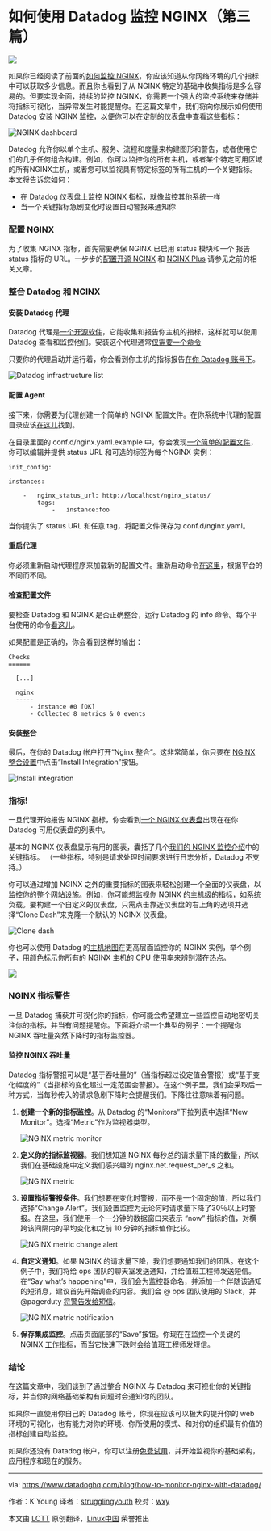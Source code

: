 如何使用 Datadog 监控 NGINX（第三篇）
================================================================================
![](http://www.datadoghq.com/wp-content/uploads/2015/07/NGINX_hero_3.png)

如果你已经阅读了前面的[如何监控 NGINX][1]，你应该知道从你网络环境的几个指标中可以获取多少信息。而且你也看到了从 NGINX 特定的基础中收集指标是多么容易的。但要实现全面，持续的监控 NGINX，你需要一个强大的监控系统来存储并将指标可视化，当异常发生时能提醒你。在这篇文章中，我们将向你展示如何使用 Datadog 安装 NGINX 监控，以便你可以在定制的仪表盘中查看这些指标：

![NGINX dashboard](https://d33tyra1llx9zy.cloudfront.net/blog/images/2015-06-nginx/nginx_board_5.png)

Datadog 允许你以单个主机、服务、流程和度量来构建图形和警告，或者使用它们的几乎任何组合构建。例如，你可以监控你的所有主机，或者某个特定可用区域的所有NGINX主机，或者您可以监视具有特定标签的所有主机的一个关键指标。本文将告诉您如何：

- 在 Datadog 仪表盘上监控 NGINX 指标，就像监控其他系统一样
- 当一个关键指标急剧变化时设置自动警报来通知你

### 配置 NGINX ###

为了收集 NGINX 指标，首先需要确保 NGINX 已启用 status 模块和一个 报告 status 指标的 URL。一步步的[配置开源 NGINX][2] 和 [NGINX Plus][3] 请参见之前的相关文章。

### 整合 Datadog 和 NGINX ###

#### 安装 Datadog 代理 ####

Datadog 代理是[一个开源软件][4]，它能收集和报告你主机的指标，这样就可以使用 Datadog 查看和监控他们。安装这个代理通常[仅需要一个命令][5]

只要你的代理启动并运行着，你会看到你主机的指标报告[在你 Datadog 账号下][6]。

![Datadog infrastructure list](https://d33tyra1llx9zy.cloudfront.net/blog/images/2015-06-nginx/infra_2.png)

#### 配置 Agent ####

接下来，你需要为代理创建一个简单的 NGINX 配置文件。在你系统中代理的配置目录应该[在这儿][7]找到。

在目录里面的 conf.d/nginx.yaml.example 中，你会发现[一个简单的配置文件][8]，你可以编辑并提供 status URL 和可选的标签为每个NGINX 实例：

    init_config:
     
    instances:
     
        -   nginx_status_url: http://localhost/nginx_status/
            tags:
                -   instance:foo

当你提供了 status URL 和任意 tag，将配置文件保存为 conf.d/nginx.yaml。

#### 重启代理 ####

你必须重新启动代理程序来加载新的配置文件。重新启动命令[在这里][9]，根据平台的不同而不同。

#### 检查配置文件 ####

要检查 Datadog 和 NGINX 是否正确整合，运行 Datadog 的 info 命令。每个平台使用的命令[看这儿][10]。

如果配置是正确的，你会看到这样的输出：

    Checks
    ======
     
      [...]
     
      nginx
      -----
          - instance #0 [OK]
          - Collected 8 metrics & 0 events 

#### 安装整合 ####

最后，在你的 Datadog 帐户打开“Nginx 整合”。这非常简单，你只要在 [NGINX 整合设置][11]中点击“Install Integration”按钮。

![Install integration](https://d33tyra1llx9zy.cloudfront.net/blog/images/2015-06-nginx/install.png)

### 指标! ###

一旦代理开始报告 NGINX 指标，你会看到[一个 NGINX 仪表盘][12]出现在在你 Datadog 可用仪表盘的列表中。

基本的 NGINX 仪表盘显示有用的图表，囊括了几个[我们的 NGINX 监控介绍][13]中的关键指标。 （一些指标，特别是请求处理时间要求进行日志分析，Datadog 不支持。）

你可以通过增加 NGINX 之外的重要指标的图表来轻松创建一个全面的仪表盘，以监控你的整个网站设施。例如，你可能想监视你 NGINX 的主机级的指标，如系统负载。要构建一个自定义的仪表盘，只需点击靠近仪表盘的右上角的选项并选择“Clone Dash”来克隆一个默认的 NGINX 仪表盘。

![Clone dash](https://d33tyra1llx9zy.cloudfront.net/blog/images/2015-06-nginx/clone_2.png)

你也可以使用 Datadog 的[主机地图][14]在更高层面监控你的 NGINX 实例，举个例子，用颜色标示你所有的 NGINX 主机的 CPU 使用率来辨别潜在热点。

![](https://d33tyra1llx9zy.cloudfront.net/blog/images/2015-06-nginx/nginx-host-map-3.png)

###  NGINX 指标警告 ###

一旦 Datadog 捕获并可视化你的指标，你可能会希望建立一些监控自动地密切关注你的指标，并当有问题提醒你。下面将介绍一个典型的例子：一个提醒你 NGINX 吞吐量突然下降时的指标监控器。

#### 监控 NGINX 吞吐量 ####

Datadog 指标警报可以是“基于吞吐量的”（当指标超过设定值会警报）或“基于变化幅度的”（当指标的变化超过一定范围会警报）。在这个例子里，我们会采取后一种方式，当每秒传入的请求急剧下降时会提醒我们。下降往往意味着有问题。

1. **创建一个新的指标监控**。从 Datadog 的“Monitors”下拉列表中选择“New Monitor”。选择“Metric”作为监视器类型。

	![NGINX metric monitor](https://d33tyra1llx9zy.cloudfront.net/blog/images/2015-06-nginx/monitor2_step_1.png)

2. **定义你的指标监视器**。我们想知道 NGINX 每秒总的请求量下降的数量，所以我们在基础设施中定义我们感兴趣的 nginx.net.request_per_s 之和。

	![NGINX metric](https://d33tyra1llx9zy.cloudfront.net/blog/images/2015-06-nginx/monitor2_step_2.png)

3. **设置指标警报条件**。我们想要在变化时警报，而不是一个固定的值，所以我们选择“Change Alert”。我们设置监控为无论何时请求量下降了30％以上时警报。在这里，我们使用一个一分钟的数据窗口来表示 “now” 指标的值，对横跨该间隔内的平均变化和之前 10 分钟的指标值作比较。

	![NGINX metric change alert](https://d33tyra1llx9zy.cloudfront.net/blog/images/2015-06-nginx/monitor2_step_3.png)

4. **自定义通知**。如果 NGINX 的请求量下降，我们想要通知我们的团队。在这个例子中，我们将给 ops 团队的聊天室发送通知，并给值班工程师发送短信。在“Say what’s happening”中，我们会为监控器命名，并添加一个伴随该通知的短消息，建议首先开始调查的内容。我们会 @ ops 团队使用的 Slack，并 @pagerduty [将警告发给短信][15]。

	![NGINX metric notification](https://d33tyra1llx9zy.cloudfront.net/blog/images/2015-06-nginx/monitor2_step_4v3.png)

5. **保存集成监控**。点击页面底部的“Save”按钮。你现在在监控一个关键的 NGINX [工作指标][16]，而当它快速下跌时会给值班工程师发短信。

### 结论 ###

在这篇文章中，我们谈到了通过整合 NGINX 与 Datadog 来可视化你的关键指标，并当你的网络基础架构有问题时会通知你的团队。

如果你一直使用你自己的 Datadog 账号，你现在应该可以极大的提升你的 web 环境的可视化，也有能力对你的环境、你所使用的模式、和对你的组织最有价值的指标创建自动监控。

如果你还没有 Datadog 帐户，你可以注册[免费试用][17]，并开始监视你的基础架构，应用程序和现在的服务。

------------------------------------------------------------

via: https://www.datadoghq.com/blog/how-to-monitor-nginx-with-datadog/

作者：K Young
译者：[strugglingyouth](https://github.com/strugglingyouth)
校对：[wxy](https://github.com/wxy)

本文由 [LCTT](https://github.com/LCTT/TranslateProject) 原创翻译，[Linux中国](https://linux.cn/) 荣誉推出

[1]:https://linux.cn/article-5970-1.html
[2]:https://linux.cn/article-5985-1.html#open-source
[3]:https://linux.cn/article-5985-1.html#plus
[4]:https://github.com/DataDog/dd-agent
[5]:https://app.datadoghq.com/account/settings#agent
[6]:https://app.datadoghq.com/infrastructure
[7]:http://docs.datadoghq.com/guides/basic_agent_usage/
[8]:https://github.com/DataDog/dd-agent/blob/master/conf.d/nginx.yaml.example
[9]:http://docs.datadoghq.com/guides/basic_agent_usage/
[10]:http://docs.datadoghq.com/guides/basic_agent_usage/
[11]:https://app.datadoghq.com/account/settings#integrations/nginx
[12]:https://app.datadoghq.com/dash/integration/nginx
[13]:https://linux.cn/article-5970-1.html
[14]:https://www.datadoghq.com/blog/introducing-host-maps-know-thy-infrastructure/
[15]:https://www.datadoghq.com/blog/pagerduty/
[16]:https://www.datadoghq.com/blog/monitoring-101-collecting-data/#metrics
[17]:https://www.datadoghq.com/blog/how-to-monitor-nginx-with-datadog/#sign-up
[18]:https://github.com/DataDog/the-monitor/blob/master/nginx/how_to_monitor_nginx_with_datadog.md
[19]:https://github.com/DataDog/the-monitor/issues
